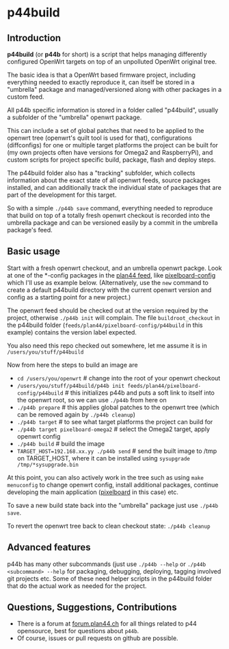 # p44build

## Introduction

**p44build** (or **p44b** for short) is a script that helps managing differently configured OpenWrt targets on top of an unpolluted OpenWrt original tree.

The basic idea is that a OpenWrt based firmware project, including everything needed to exactly reproduce it, can itself be stored in a "umbrella" package
and managed/versioned along with other packages in a custom feed.

All p44b specific information is stored in a folder called "p44build", usually a subfolder of the "umbrella" openwrt package.

This can include a set of global patches that need to be applied to the openwrt tree (openwrt's quilt tool is used for that),
configurations (diffconfigs) for one or multiple target platforms the project can be built for (my own projects often have versions for Omega2 and RaspberryPi), and custom scripts for project specific build, package, flash and deploy steps.

The p44build folder also has a "tracking" subfolder, which collects information about the exact state of all openwrt feeds, source packages installed, and can additionally track the individual state of packages
that are part of the development for this target.

So with a simple `./p44b save` command, everything needed to reproduce that build on top of a totally fresh openwrt checkout
is recorded into the umbrella package and can be versioned easily by a commit in the umbrella package's feed.

## Basic usage

Start with a fresh openwrt checkout, and an umbrella openwrt packge. Look at one of the *-config packages in the
[plan44 feed](https://github.com/plan44/plan44-feed), like [pixelboard-config](https://github.com/plan44/plan44-feed/tree/master/pixelboard-config) which I'll use as example below.
(Alternatively, use the `new` command to create a default p44build directory with the current openwrt version and config as a starting point for a new project.)

The openwrt feed should be checked out at the version required by the project, otherwise `./p44b init` will complain. The file `buildroot_checkout` in the p44build folder (`feeds/plan44/pixelboard-config/p44build` in this example) contains the version label expected.

You also need this repo checked out somewhere, let me assume it is in `/users/you/stuff/p44build`

Now from here the steps to build an image are

- `cd /users/you/openwrt` # change into the root of your openwrt checkout
- `/users/you/stuff/p44build/p44b init feeds/plan44/pixelboard-config/p44build` # this initializes p44b and puts a soft link to itself into the openwrt root, so we can use `./p44b` from here on
- `./p44b prepare` # this applies global patches to the openwrt tree (which can be removed again by `./p44b cleanup`)
- `./p44b target` # to see what target platforms the project can build for
- `./p44b target pixelboard-omega2` # select the Omega2 target, apply openwrt config
- `./p44b build` # build the image
- `TARGET_HOST=192.168.xx.yy ./p44b send` # send the built image to /tmp on TARGET_HOST, where it can be installed using `sysupgrade /tmp/*sysupgrade.bin`

At this point, you can also actively work in the tree such as using `make menuconfig` to change openwrt config, install additional packages, continue developing the main application ([pixelboard](https://github.com/plan44/pixelboardd) in this case) etc.

To save a new build state back into the "umbrella" package just use `./p44b save`.

To revert the openwrt tree back to clean checkout state: `./p44b cleanup`

## Advanced features

p44b has many other subcommands (just use `./p44b --help` or `./p44b <subcommand> --help` for packaging, debugging, deploying, tagging involved git projects etc. Some of these need helper scripts in the p44build folder that do the actual work as needed for the project.

## Questions, Suggestions, Contributions

- There is a forum at [forum.plan44.ch](https://forum.plan44.ch/t/opensource-c-vdcd) for all things related to p44 opensource, best for questions about `p44b`.
- Of course, issues or pull requests on github are possible.
